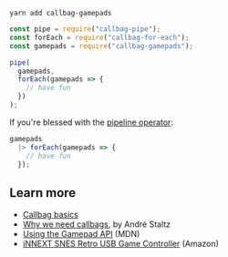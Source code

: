 ```
yarn add callbag-gamepads
```

```javascript
const pipe = require("callbag-pipe");
const forEach = require("callbag-for-each");
const gamepads = require("callbag-gamepads");

pipe(
  gamepads,
  forEach(gamepads => {
    // have fun
  })
);
```

If you're blessed with the [pipeline operator](https://github.com/tc39/proposal-pipeline-operator):

```javascript
gamepads
  |> forEach(gamepads => {
    // have fun
  });
```

## Learn more

* [Callbag basics](https://github.com/staltz/callbag-basics)
* [Why we need callbags](https://staltz.com/why-we-need-callbags.html), by André Staltz
* [Using the Gamepad API](https://developer.mozilla.org/en-US/docs/Web/API/Gamepad_API/Using_the_Gamepad_API) (MDN)
* [iNNEXT SNES Retro USB Game Controller](http://a.co/hgkJPTZ) (Amazon)
